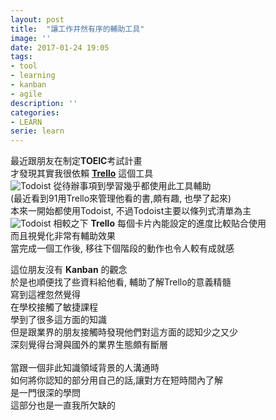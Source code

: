 ```yaml
---
layout: post
title:  "讓工作井然有序的輔助工具"
image: ''
date: 2017-01-24 19:05
tags:
- tool
- learning
- kanban
- agile
description: ''
categories:
- LEARN
serie: learn
---
```


最近跟朋友在制定**TOEIC**考試計畫<br />
才發現其實我很依賴 **[Trello](https://trello.com/)** 這個工具<br />
<img src="https://mdn.mozillademos.org/files/10351/mdn_board.JPG" alt="Todoist">
從待辦事項到學習幾乎都使用此工具輔助<br />
(最近看到91用Trello來管理他看的書,頗有趣, 也學了起來)<br />
本來一開始都使用Todoist, 不過Todoist主要以條列式清單為主<br />
<img src="http://i.imgur.com/v6aUbvD.jpg" alt="Todoist">
相較之下 **Trello** 每個卡片內能設定的進度比較貼合使用<br />
而且視覺化非常有輔助效果<br />
當完成一個工作後, 移往下個階段的動作也令人較有成就感<br />

這位朋友沒有 **Kanban** 的觀念<br />
於是也順便找了些資料給他看, 輔助了解Trello的意義精髓<br />
寫到這裡忽然覺得<br />
在學校接觸了敏捷課程<br />
學到了很多這方面的知識<br />
但是跟業界的朋友接觸時發現他們對這方面的認知少之又少<br />
深刻覺得台灣與國外的業界生態頗有斷層<br />
<br />
當跟一個非此知識領域背景的人溝通時<br />
如何將你認知的部分用自己的話,讓對方在短時間內了解<br />
是一門很深的學問<br />
這部分也是一直我所欠缺的<br />
























